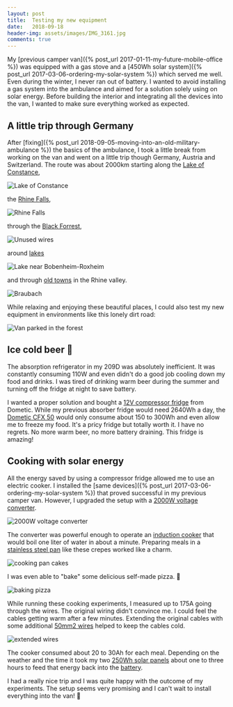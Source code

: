 ```yaml
---
layout: post
title:  Testing my new equipment
date:   2018-09-18
header-img: assets/images/IMG_3161.jpg
comments: true
---
```


My [previous camper van]({% post_url 2017-01-11-my-future-mobile-office %}) was equipped with a gas stove and a [450Wh solar system]({% post_url 2017-03-06-ordering-my-solar-system %}) which served me well. Even during the winter, I never ran out of battery. I wanted to avoid installing a gas system into the ambulance and aimed for a solution solely using on solar energy. Before building the interior and integrating all the devices into the van, I wanted to make sure everything worked as expected.

## A little trip through Germany

After [fixing]({% post_url 2018-09-05-moving-into-an-old-military-ambulance %}) the basics of the ambulance, I took a little break from working on the van and went on a little trip though Germany, Austria and Switzerland. The route was about 2000km starting along the [Lake of Constance](https://www.google.com/maps/place/Meersburg/),

![Lake of Constance](/assets/images/IMG_3106.jpg)

the [Rhine Falls](https://www.google.com/maps/place/Rheinfall/),

![Rhine Falls](/assets/images/IMG_3132.jpg)

through the [Black Forrest](https://www.google.com/maps/place/79868+Feldberg+(Schwarzwald)),

![Unused wires](/assets/images/IMG_3149.jpg)

around [lakes](https://www.google.com/maps/place/Silbersee)

![Lake near Bobenheim-Roxheim](/assets/images/IMG_3221.jpg)

and through [old towns](https://www.google.com/maps/place/Braubach) in the Rhine valley.

![Braubach](/assets/images/IMG_3256.jpg)

While relaxing and enjoying these beautiful places, I could also test my new equipment in environments like this lonely dirt road:

![Van parked in the forest](/assets/images/IMG_3161.jpg)

## Ice cold beer :beer:

The absorption refrigerator in my 209D was absolutely inefficient. It was constantly consuming 110W and even didn't do a good job cooling down my food and drinks. I was tired of drinking warm beer during the summer and turning off the fridge at night to save battery.

I wanted a proper solution and bought a [12V compressor fridge](https://www.amazon.de/gp/product/B00D0GLD4S?tag=mumothhoofba-21) from Dometic. While my previous absorber fridge would need 2640Wh a day, the [Dometic CFX 50]((https://www.amazon.de/gp/product/B00D0GLD4S?tag=mumothhoofba-21)) would only consume about 150 to 300Wh and even allow me to freeze my food. It's a pricy fridge but totally worth it. I have no regrets. No more warm beer, no more battery draining. This fridge is amazing!

## Cooking with solar energy

All the energy saved by using a compressor fridge allowed me to use an electric cooker. I installed the [same devices]({% post_url 2017-03-06-ordering-my-solar-system %}) that proved successful in my previous camper van. However, I upgraded the setup with a [2000W voltage converter](https://www.amazon.de/dp/B07573DBYF?tag=mumothhoofba-21).

![2000W voltage converter](/assets/images/IMG_2858.jpg)

The converter was powerful enough to operate an [induction cooker](https://www.amazon.de/dp/B017IV85KA?tag=mumothhoofba-21) that would boil one liter of water in about a minute. Preparing meals in a [stainless steel pan](https://www.amazon.de/dp/B0758H2BF6?tag=mumothhoofba-21) like these crepes worked like a charm.

![cooking pan cakes](/assets/images/IMG_3089.jpg)

I was even able to "bake" some delicious self-made pizza. :pizza:

![baking pizza](/assets/images/IMG_3224.jpg)

While running these cooking experiments, I measured up to 175A going through the wires. The original wiring didn't convince me. I could feel the cables getting warm after a few minutes. Extending the original cables with some additional [50mm2 wires](https://www.amazon.de/dp/B01MYRC1GY?tag=mumothhoofba-21) helped to keep the cables cold.

![extended wires](/assets/images/IMG_3082.jpg)

The cooker consumed about 20 to 30Ah for each meal. Depending on the weather and the time it took my two [250Wh solar panels](https://www.amazon.de/gp/product/B01GJLZOK4?tag=mumothhoofba-21) about one to three hours to feed that energy back into the [battery](https://www.amazon.de/gp/product/B00NT9IDDA?tag=mumothhoofba-21).


I had a really nice trip and I was quite happy with the outcome of my experiments. The setup seems very promising and I can't wait to install everything into the van! :tada:
